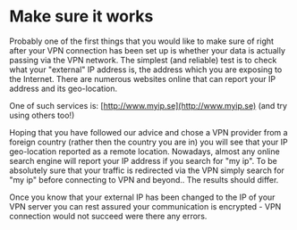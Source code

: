 Make sure it works
==================

Probably one of the first things that you would like to make sure of right after your VPN connection has been set up is whether your data is actually passing via the VPN network. The simplest (and reliable) test is to check what your "external" IP address is, the address which you are exposing to the Internet. There are numerous websites online that can report your IP address and its geo-location.
 
One of such services is: [http://www.myip.se](http://www.myip.se) (and try using others too!)
 
Hoping that you have followed our advice and chose a VPN provider from a foreign country (rather then the country you are in) you will see that your IP geo-location reported as a remote location. Nowadays, almost any online search engine will report your IP address if you search for "my ip". To be absolutely sure that your traffic is redirected via the VPN simply search for "my ip" before connecting to VPN and beyond.. The results should differ.
 
Once you know that your external IP has been changed to the IP of your VPN server you can rest assured your communication is encrypted - VPN connection would not succeed were there any errors.
